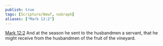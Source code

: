 ```yaml
---
publish: true
tags: [Scripture/NewT, noGraph]
aliases: ["Mark 12:2"]
---
```

[Mark 12:2](https://churchofjesuschrist.org/study/scriptures/nt/mark/12?lang=eng&id=p2#p2) And at the season he sent to the husbandmen a servant, that he might receive from the husbandmen of the fruit of the vineyard.
